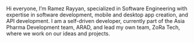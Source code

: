 Hi everyone, I’m Ramez Rayyan, specialized in Software Engineering with expertise in software development, mobile and desktop app creation, and API development. I am a self-driven developer, currently part of the Asia Pharma Development team, ARAD, and lead my own team, ZoRa Tech, where we work on our ideas and projects.
